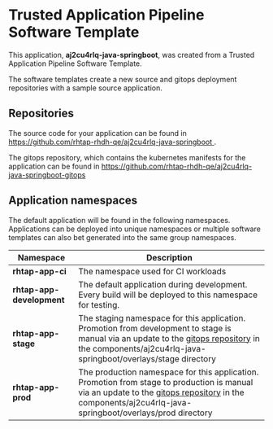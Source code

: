# Trusted Application Pipeline Software Template

This application, **aj2cu4rlq-java-springboot**, was created from a Trusted Application Pipeline Software Template.

The software templates create a new source and gitops deployment repositories with a sample source application. 

## Repositories

The source code for your application can be found in [https://github.com/rhtap-rhdh-qe/aj2cu4rlq-java-springboot ](https://github.com/rhtap-rhdh-qe/aj2cu4rlq-java-springboot ).
 
The gitops repository, which contains the kubernetes manifests for the application can be found in 
[https://github.com/rhtap-rhdh-qe/aj2cu4rlq-java-springboot-gitops ](https://github.com/rhtap-rhdh-qe/aj2cu4rlq-java-springboot-gitops ) 

## Application namespaces 

The default application will be found in the following namespaces. Applications can be deployed into unique namespaces or multiple software templates can also bet generated into the same group namespaces.  

|  Namespace   |  Description   |  
| -------- | -------- |
| **rhtap-app-ci** | The namespace used for CI workloads |
| **rhtap-app-development** | The default application during development. Every build will be deployed to this namespace for testing. |
| **rhtap-app-stage** | The staging namespace for this application. Promotion from development to stage is manual via an update to the [gitops repository](https://github.com/rhtap-rhdh-qe/aj2cu4rlq-java-springboot-gitops ) in the components/aj2cu4rlq-java-springboot/overlays/stage directory |
| **rhtap-app-prod** | The production namespace for this application. Promotion from stage to production is manual via an update to the [gitops repository](https://github.com/rhtap-rhdh-qe/aj2cu4rlq-java-springboot-gitops ) in the components/aj2cu4rlq-java-springboot/overlays/prod directory |